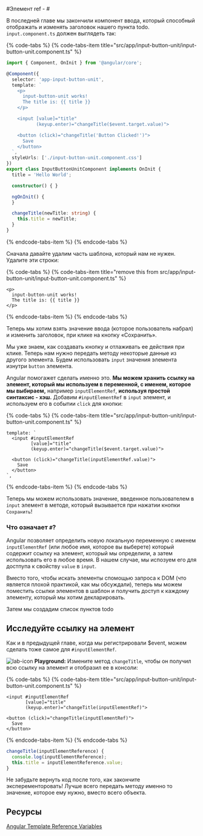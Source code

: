#Элемент ref - \#

В последней главе мы закончили  компонент ввода,  который способный отображать и изменять заголовок нашего пункта todo. `input.component.ts` должен выглядеть так:

{% code-tabs %}
{% code-tabs-item title="src/app/input-button-unit/input-button-unit.component.ts" %}
```typescript
import { Component, OnInit } from '@angular/core';

@Component({
  selector: 'app-input-button-unit',
  template: `
    <p>
      input-button-unit works!
      The title is: {{ title }}
    </p>

    <input [value]="title"
           (keyup.enter)="changeTitle($event.target.value)">

    <button (click)="changeTitle('Button Clicked!')">
      Save
    </button>
  `,  
  styleUrls: ['./input-button-unit.component.css']  
})    
export class InputButtonUnitComponent implements OnInit {
  title = 'Hello World';

  constructor() { }                     

  ngOnInit() {
  }

  changeTitle(newTitle: string) {
    this.title = newTitle;
  }
}
```
{% endcode-tabs-item %}
{% endcode-tabs %}

Сначала давайте удалим часть шаблона, который нам не нужен. Удалите эти строки:

{% code-tabs %}
{% code-tabs-item title="remove this from src/app/input-button-unit/input-button-unit.component.ts" %}
```markup
<p>
  input-button-unit works!
  The title is: {{ title }}
</p>
```
{% endcode-tabs-item %}
{% endcode-tabs %}

Теперь мы хотим взять значение ввода \(которое пользователь набрал\) и изменить заголовок, при клике на кнопку «Сохранить».

Мы уже знаем, как создавать кнопку и отлаживать ее действия при клике. Теперь нам нужно передать методу некоторые данные из другого элемента. Будем использовать `input` значения элемента изнутри `button` элемента.

Angular помогажет сделать именно это. **Мы можем хранить ссылку на элемент, который мы используем в переменной, с именем, которое мы выбираем,** например `inputElementRef`, **используя простой синтаксис - хэш.** Добавим `#inputElementRef` в `input` элемент, и используем его в событии  `click` для кнопки:

{% code-tabs %}
{% code-tabs-item title="src/app/input-button-unit/input-button-unit.component.ts" %}
```markup
template: `
  <input #inputElementRef
         [value]="title"
         (keyup.enter)="changeTitle($event.target.value)">

  <button (click)="changeTitle(inputElementRef.value)">
    Save
  </button>
`,
```
{% endcode-tabs-item %}
{% endcode-tabs %}

Теперь мы можем использовать значение, введенное пользователем в `input` элемент в методе, который вызывается при нажатии кнопки `Сохранить`!

### Что означает `#`?

Angular позволяет определить новую локальную переменную с именем `inputElementRef` \(или любое имя, которое вы выберете\) который содержит ссылку на элемент, который мы определили, a затем использовать его в любое время. В нашем случае, мы испозуем его для достпупа к свойству `value` в `input`.

Вместо того, чтобы искать элементы спомощью запроса к DOM  \(что является плохой практикой, как мы обсуждали\), теперь мы можем поместить ссылки элементов в шаблон и получить доступ к каждому элементу, который мы хотим декларировать.

Затем мы создадим список пунктов todo

## Исследуйте ссылку на элемент

Как и в предыдущей главе, когда мы регистрировали $event, можем сделать тоже самое для `#inputElementRef`. 

![lab-icon](.gitbook/assets/lab%20%283%29.jpg) **Playground:** Измените метод `changeTitle`, чтобы он получил всю ссылку на элемент и отобразил ее в консоли:

{% code-tabs %}
{% code-tabs-item title="src/app/input-button-unit/input-button-unit.component.ts" %}
```markup
<input #inputElementRef
       [value]="title"              
       (keyup.enter)="changeTitle(inputElementRef)">

<button (click)="changeTitle(inputElementRef)">
  Save
</button>
```
{% endcode-tabs-item %}
{% endcode-tabs %}

```typescript
changeTitle(inputElementReference) {
  console.log(inputElementReference);
  this.title = inputElementReference.value;
}
```

Не забудьте вернуть код после того, как закончите эксперементоровать! Лучше всего передать методу именно то значение, которое ему нужно, вместо всего объекта.

## Ресурсы

[Angular Template Reference Variables](https://angular.io/guide/template-syntax#template-reference-variables--var-)

